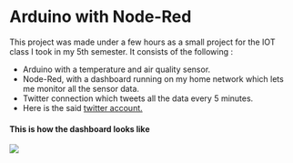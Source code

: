 # Arduino with Node-Red

This project was made under a few hours as a small project for the IOT class I took in my 5th semester. It consists of the following :
- Arduino with a temperature and air quality sensor.
- Node-Red, with a dashboard running on my home network which lets me monitor all the sensor data.
- Twitter connection which tweets all the data every 5 minutes.
- Here is the said [twitter account.](https://twitter.com/data_at_mnk400)

#### This is how the dashboard looks like

![](https://i.imgur.com/So6l4bd.png)

